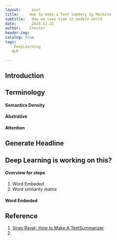 ```yaml
---
layout:     post
title:     How to make a Text summery by Machine
subtitle:   How we save time in modern world
date:       2018-11-22
author:    Chester
header-img: 
catalog: true
tags:
    DeepLearning
   NLP

---
```


## Introduction


## Terminology
#### Semantics Density
#### Abstrative
#### Attention

## Generate Headline

## Deep Learning is working on this?
#### Overview for steps

 1. Word Embeded
 2. Word similarity matrix


#### Word Embeded


## Reference

 1. [Sirag Raval- How to Make A TextSummarizer](https://github.com/llSourcell/How_to_make_a_text_summarizer)
 2. 



<!--stackedit_data:
eyJoaXN0b3J5IjpbMzI4Nzk1Njc4LC0xNzI2NjQxNDg3XX0=
-->